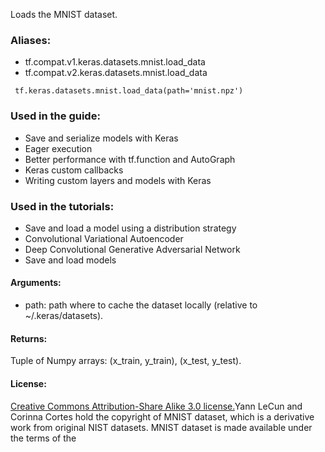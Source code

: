 Loads the MNIST dataset.
### Aliases:
- tf.compat.v1.keras.datasets.mnist.load_data
- tf.compat.v2.keras.datasets.mnist.load_data

```
 tf.keras.datasets.mnist.load_data(path='mnist.npz')
```
### Used in the guide:
- Save and serialize models with Keras
- Eager execution
- Better performance with tf.function and AutoGraph
- Keras custom callbacks
- Writing custom layers and models with Keras
### Used in the tutorials:
- Save and load a model using a distribution strategy
- Convolutional Variational Autoencoder
- Deep Convolutional Generative Adversarial Network
- Save and load models
#### Arguments:
- path: path where to cache the dataset locally (relative to ~/.keras/datasets).
#### Returns:
Tuple of Numpy arrays: (x_train, y_train), (x_test, y_test).
#### License:
[Creative Commons Attribution-Share Alike 3.0 license.](https://creativecommons.org/licenses/by-sa/3.0/)Yann LeCun and Corinna Cortes hold the copyright of MNIST dataset, which is a derivative work from original NIST datasets. MNIST dataset is made available under the terms of the 

